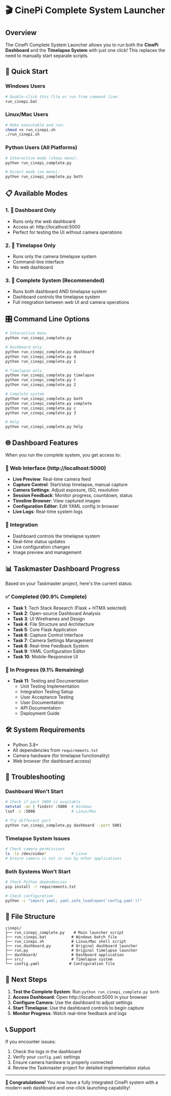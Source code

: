 # 🎬 CinePi Complete System Launcher

## Overview

The CinePi Complete System Launcher allows you to run both the **CinePi Dashboard** and the **Timelapse System** with just one click! This replaces the need to manually start separate scripts.

## 🚀 Quick Start

### Windows Users
```bash
# Double-click this file or run from command line:
run_cinepi.bat
```

### Linux/Mac Users
```bash
# Make executable and run:
chmod +x run_cinepi.sh
./run_cinepi.sh
```

### Python Users (All Platforms)
```bash
# Interactive mode (shows menu):
python run_cinepi_complete.py

# Direct mode (no menu):
python run_cinepi_complete.py both
```

## 📋 Available Modes

### 1. 🎯 Dashboard Only
- Runs only the web dashboard
- Access at: http://localhost:5000
- Perfect for testing the UI without camera operations

### 2. 📸 Timelapse Only  
- Runs only the camera timelapse system
- Command-line interface
- No web dashboard

### 3. 🚀 Complete System (Recommended)
- Runs both dashboard AND timelapse system
- Dashboard controls the timelapse system
- Full integration between web UI and camera operations

## 🎛️ Command Line Options

```bash
# Interactive menu
python run_cinepi_complete.py

# Dashboard only
python run_cinepi_complete.py dashboard
python run_cinepi_complete.py d
python run_cinepi_complete.py 1

# Timelapse only  
python run_cinepi_complete.py timelapse
python run_cinepi_complete.py t
python run_cinepi_complete.py 2

# Complete system
python run_cinepi_complete.py both
python run_cinepi_complete.py complete
python run_cinepi_complete.py c
python run_cinepi_complete.py 3

# Help
python run_cinepi_complete.py help
```

## 🌐 Dashboard Features

When you run the complete system, you get access to:

### 📱 Web Interface (http://localhost:5000)
- **Live Preview**: Real-time camera feed
- **Capture Control**: Start/stop timelapse, manual capture
- **Camera Settings**: Adjust exposure, ISO, resolution
- **Session Feedback**: Monitor progress, countdown, status
- **Timeline Browser**: View captured images
- **Configuration Editor**: Edit YAML config in browser
- **Live Logs**: Real-time system logs

### 🔧 Integration
- Dashboard controls the timelapse system
- Real-time status updates
- Live configuration changes
- Image preview and management

## 📊 Taskmaster Dashboard Progress

Based on your Taskmaster project, here's the current status:

### ✅ Completed (90.9% Complete)
- **Task 1**: Tech Stack Research (Flask + HTMX selected)
- **Task 2**: Open-source Dashboard Analysis  
- **Task 3**: UI Wireframes and Design
- **Task 4**: File Structure and Architecture
- **Task 5**: Core Flask Application
- **Task 6**: Capture Control Interface
- **Task 7**: Camera Settings Management
- **Task 8**: Real-time Feedback System
- **Task 9**: YAML Configuration Editor
- **Task 10**: Mobile-Responsive UI

### 🔄 In Progress (9.1% Remaining)
- **Task 11**: Testing and Documentation
  - Unit Testing Implementation
  - Integration Testing Setup
  - User Acceptance Testing
  - User Documentation
  - API Documentation
  - Deployment Guide

## 🛠️ System Requirements

- Python 3.8+
- All dependencies from `requirements.txt`
- Camera hardware (for timelapse functionality)
- Web browser (for dashboard access)

## 🔧 Troubleshooting

### Dashboard Won't Start
```bash
# Check if port 5000 is available
netstat -an | findstr :5000  # Windows
lsof -i :5000                # Linux/Mac

# Try different port
python run_cinepi_complete.py dashboard --port 5001
```

### Timelapse System Issues
```bash
# Check camera permissions
ls -la /dev/video*           # Linux
# Ensure camera is not in use by other applications
```

### Both Systems Won't Start
```bash
# Check Python dependencies
pip install -r requirements.txt

# Check configuration
python -c "import yaml; yaml.safe_load(open('config.yaml'))"
```

## 📁 File Structure

```
cinepi/
├── run_cinepi_complete.py    # Main launcher script
├── run_cinepi.bat           # Windows batch file
├── run_cinepi.sh            # Linux/Mac shell script
├── run_dashboard.py         # Original dashboard launcher
├── run.py                   # Original timelapse launcher
├── dashboard/               # Dashboard application
├── src/                     # Timelapse system
└── config.yaml             # Configuration file
```

## 🎯 Next Steps

1. **Test the Complete System**: Run `python run_cinepi_complete.py both`
2. **Access Dashboard**: Open http://localhost:5000 in your browser
3. **Configure Camera**: Use the dashboard to adjust settings
4. **Start Timelapse**: Use the dashboard controls to begin capture
5. **Monitor Progress**: Watch real-time feedback and logs

## 📞 Support

If you encounter issues:
1. Check the logs in the dashboard
2. Verify your `config.yaml` settings
3. Ensure camera hardware is properly connected
4. Review the Taskmaster project for detailed implementation status

---

**🎉 Congratulations!** You now have a fully integrated CinePi system with a modern web dashboard and one-click launching capability! 